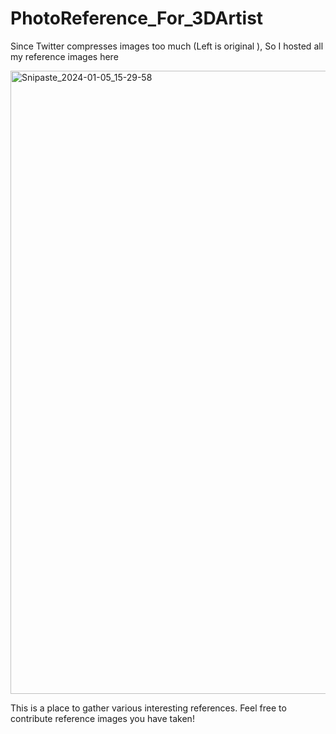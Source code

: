 # PhotoReference_For_3DArtist
Since Twitter compresses images too much (Left is original ), So I hosted all my reference images here

<img width="997" alt="Snipaste_2024-01-05_15-29-58" src="https://github.com/YeHang-GitHub/PhotoReference_For_3DArtist/assets/155224307/c7480e40-568c-4c1c-8666-0c741441c292">

This is a place to gather various interesting references. Feel free to contribute reference images you have taken!
